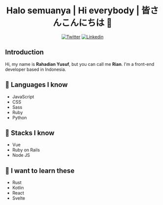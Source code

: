<h1 align="center">Halo semuanya | Hi everybody | 皆さんこんにちは 👋</h1>

<p align="center">
  <a href="https://twitter.com/pomadgw"><img src="https://img.shields.io/badge/-pomadgw-1ca0f1?style=flat-square&logo=twitter&logoColor=white&link=https://twitter.com/pomadgw" alt="Twitter"></a>
  <a href="https://www.linkedin.com/in/rahadianyusuf/"><img src="https://img.shields.io/badge/-Rahadian_Yusuf-blue?style=flat-square&logo=Linkedin&logoColor=white&link=https://www.linkedin.com/in/rahadianyusuf/" alt="Linkedin"></a>
</p>

## Introduction

Hi, my name is **Rahadian Yusuf**, but you can call me **Rian**. I'm a front-end developer based in Indonesia.

## 🌱 Languages I know
- JavaScript
- CSS
- Sass
- Ruby
- Python

## 🔭 Stacks I know
- Vue
- Ruby on Rails
- Node JS

## 🤔 I want to learn these
- Rust
- Kotlin
- React
- Svelte

<!--
**pomadgw/pomadgw** is a ✨ _special_ ✨ repository because its `README.md` (this file) appears on your GitHub profile.

Here are some ideas to get you started:

- 🔭 I’m currently working on ...
- 🌱 I’m currently learning ...
- 👯 I’m looking to collaborate on ...
- 🤔 I’m looking for help with ...
- 💬 Ask me about ...
- 📫 How to reach me: ...
- 😄 Pronouns: ...
- ⚡ Fun fact: ...
-->
